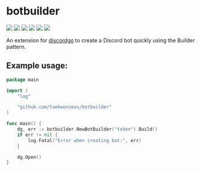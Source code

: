 # botbuilder

[![](https://github.com/TaeKwonZeus/botbuilder/actions/workflows/go.yml/badge.svg)](https://github.com/TaeKwonZeus/botbuilder/actions/workflows/go.yml)
![](https://img.shields.io/github/issues/TaeKwonZeus/botbuilder)
![](https://img.shields.io/github/forks/TaeKwonZeus/botbuilder)
![](https://img.shields.io/github/stars/TaeKwonZeus/botbuilder)
![](https://img.shields.io/github/license/TaeKwonZeus/botbuilder)
![](https://img.shields.io/github/go-mod/go-version/TaeKwonZeus/botbuilder)

An extension for [discordgo](https://github.com/bwmarrin/discordgo) to create a Discord bot quickly using the Builder pattern.

## Example usage:
```go
package main

import (
	"log"

	"github.com/taekwonzeus/botbuilder"
)

func main() {
	dg, err := botbuilder.NewBotBuilder("token").Build()
	if err != nil {
		log.Fatal("Error when creating bot:", err)
	}

	dg.Open()
}
```
